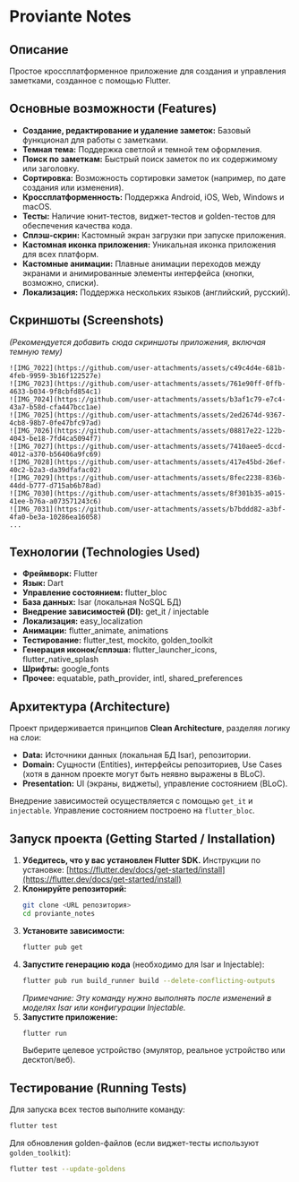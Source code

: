 # Proviante Notes

## Описание

Простое кроссплатформенное приложение для создания и управления заметками, созданное с помощью Flutter.

## Основные возможности (Features)

*   **Создание, редактирование и удаление заметок:** Базовый функционал для работы с заметками.
*   **Темная тема:** Поддержка светлой и темной тем оформления.
*   **Поиск по заметкам:** Быстрый поиск заметок по их содержимому или заголовку.
*   **Сортировка:** Возможность сортировки заметок (например, по дате создания или изменения).
*   **Кроссплатформенность:** Поддержка Android, iOS, Web, Windows и macOS.
*   **Тесты:** Наличие юнит-тестов, виджет-тестов и golden-тестов для обеспечения качества кода.
*   **Сплэш-скрин:** Кастомный экран загрузки при запуске приложения.
*   **Кастомная иконка приложения:** Уникальная иконка приложения для всех платформ.
*   **Кастомные анимации:** Плавные анимации переходов между экранами и анимированные элементы интерфейса (кнопки, возможно, списки).
*   **Локализация:** Поддержка нескольких языков (английский, русский).

## Скриншоты (Screenshots)

*(Рекомендуется добавить сюда скриншоты приложения, включая темную тему)*

```
![IMG_7022](https://github.com/user-attachments/assets/c49c4d4e-681b-4feb-9959-3b16f122527e)
![IMG_7023](https://github.com/user-attachments/assets/761e90ff-0ffb-4633-b034-9f8cbfd854c1)
![IMG_7024](https://github.com/user-attachments/assets/b3af1c79-e7c4-43a7-b58d-cfa447bcc1ae)
![IMG_7025](https://github.com/user-attachments/assets/2ed2674d-9367-4cb8-98b7-0fe47bfc97ad)
![IMG_7026](https://github.com/user-attachments/assets/08817e22-122b-4043-be18-7fd4ca5094f7)
![IMG_7027](https://github.com/user-attachments/assets/7410aee5-dccd-4012-a370-b56406a9fc69)
![IMG_7028](https://github.com/user-attachments/assets/417e45bd-26ef-40c2-b2a3-da39dfafac02)
![IMG_7029](https://github.com/user-attachments/assets/8fec2238-836b-44dd-b777-d715ab6b78ad)
![IMG_7030](https://github.com/user-attachments/assets/8f301b35-a015-41ee-b76a-a073571243c6)
![IMG_7031](https://github.com/user-attachments/assets/b7bddd82-a3bf-4fa0-be3a-10286ea16058)
...
```

## Технологии (Technologies Used)

*   **Фреймворк:** Flutter
*   **Язык:** Dart
*   **Управление состоянием:** flutter_bloc
*   **База данных:** Isar (локальная NoSQL БД)
*   **Внедрение зависимостей (DI):** get_it / injectable
*   **Локализация:** easy_localization
*   **Анимации:** flutter_animate, animations
*   **Тестирование:** flutter_test, mockito, golden_toolkit
*   **Генерация иконок/сплэша:** flutter_launcher_icons, flutter_native_splash
*   **Шрифты:** google_fonts
*   **Прочее:** equatable, path_provider, intl, shared_preferences

## Архитектура (Architecture)

Проект придерживается принципов **Clean Architecture**, разделяя логику на слои:

*   **Data:** Источники данных (локальная БД Isar), репозитории.
*   **Domain:** Сущности (Entities), интерфейсы репозиториев, Use Cases (хотя в данном проекте могут быть неявно выражены в BLoC).
*   **Presentation:** UI (экраны, виджеты), управление состоянием (BLoC).

Внедрение зависимостей осуществляется с помощью `get_it` и `injectable`. Управление состоянием построено на `flutter_bloc`.

## Запуск проекта (Getting Started / Installation)

1.  **Убедитесь, что у вас установлен Flutter SDK.** Инструкции по установке: [https://flutter.dev/docs/get-started/install](https://flutter.dev/docs/get-started/install)
2.  **Клонируйте репозиторий:**
    ```bash
    git clone <URL репозитория>
    cd proviante_notes
    ```
3.  **Установите зависимости:**
    ```bash
    flutter pub get
    ```
4.  **Запустите генерацию кода** (необходимо для Isar и Injectable):
    ```bash
    flutter pub run build_runner build --delete-conflicting-outputs
    ```
    *Примечание: Эту команду нужно выполнять после изменений в моделях Isar или конфигурации Injectable.*
5.  **Запустите приложение:**
    ```bash
    flutter run
    ```
    Выберите целевое устройство (эмулятор, реальное устройство или десктоп/веб).

## Тестирование (Running Tests)

Для запуска всех тестов выполните команду:

```bash
flutter test
```

Для обновления golden-файлов (если виджет-тесты используют `golden_toolkit`):

```bash
flutter test --update-goldens
